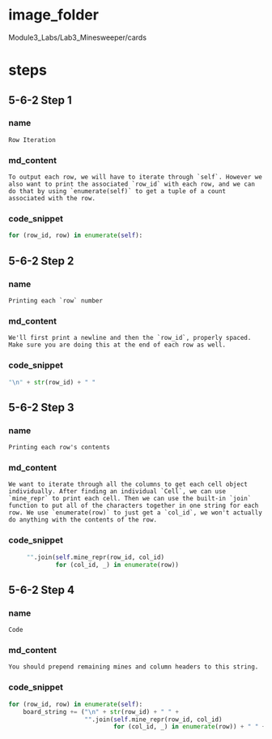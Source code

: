 # image_folder
Module3_Labs/Lab3_Minesweeper/cards

# steps

## 5-6-2 Step 1

### name

```
Row Iteration
```
### md_content
```
To output each row, we will have to iterate through `self`. However we also want to print the associated `row_id` with each row, and we can do that by using `enumerate(self)` to get a tuple of a count associated with the row. 
```
### code_snippet
```python
for (row_id, row) in enumerate(self):
```
## 5-6-2 Step 2
### name
```
Printing each `row` number
```
### md_content
```
We'll first print a newline and then the `row_id`, properly spaced. Make sure you are doing this at the end of each row as well.
```
### code_snippet
```python
"\n" + str(row_id) + " "
```
## 5-6-2 Step 3
### name
```
Printing each row's contents
```
### md_content
```
We want to iterate through all the columns to get each cell object individually. After finding an individual `Cell`, we can use `mine_repr` to print each cell. Then we can use the built-in `join` function to put all of the characters together in one string for each row. We use `enumerate(row)` to just get a `col_id`, we won't actually do anything with the contents of the row. 
```
### code_snippet
```python
     "".join(self.mine_repr(row_id, col_id) 
             for (col_id, _) in enumerate(row)) 
```
## 5-6-2 Step 4
### name
```
Code
```
### md_content
```
You should prepend remaining mines and column headers to this string.
```
### code_snippet
```python
for (row_id, row) in enumerate(self):
    board_string += ("\n" + str(row_id) + " " +
                     "".join(self.mine_repr(row_id, col_id)
                             for (col_id, _) in enumerate(row)) + " " + str(row_id))
```